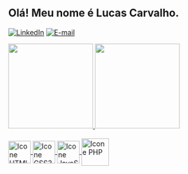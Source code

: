 ## Olá! Meu nome é Lucas Carvalho.

[![LinkedIn](https://img.shields.io/badge/LinkedIn-0077B5?style=for-the-badge&logo=linkedin&logoColor=white)](https://www.linkedin.com/in/lucasalexandrecarvalho)
[![E-mail](https://img.shields.io/badge/Microsoft_Outlook-0078D4?style=for-the-badge&logo=microsoft-outlook&logoColor=white)](mailto:lucasalexandre_82@hotmail.com)

<div>
  <a href="https://github.com/luccarvalho">
  <img height="170em" src="https://github-readme-stats.vercel.app/api?username=luccarvalho&show_icons=true&theme=dracula&include_all_commits=true&count_private=true"/>
  <img height="170em" src="https://github-readme-stats.vercel.app/api/top-langs/?username=luccarvalho&layout=compact&langs_count=7&theme=dracula"/>
</div>

<div style="display: inline_block"><br>
  <img align="center" alt="Icone HTML5" height="45" widht="55" src="https://cdn.jsdelivr.net/gh/devicons/devicon/icons/html5/html5-original-wordmark.svg" />
  <img align="center" alt="Icone CSS3" height="45" widht="55" src="https://cdn.jsdelivr.net/gh/devicons/devicon/icons/css3/css3-original-wordmark.svg" />
  <img align="center" alt="Icone JavaScript" height="45" widht="45" src="https://cdn.jsdelivr.net/gh/devicons/devicon/icons/javascript/javascript-original.svg" />
  <img align="center" alt="Icone PHP" height="55" widht="55" src="https://cdn.jsdelivr.net/gh/devicons/devicon/icons/php/php-original.svg" />
</div>
